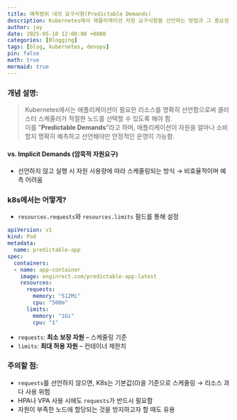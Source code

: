 ```yaml
---
title: 예측범위 내의 요구사항(Predictable Demands)
description: Kubernetes에서 애플리케이션 자원 요구사항을 선언하는 방법과 그 중요성
author: jay
date: 2025-05-10 12:00:00 +0800
categories: [Blogging]
tags: [blog, kubernetes, devops]
pin: false
math: true
mermaid: true
---
```


### 개념 설명:
> Kubernetes에서는 애플리케이션이 필요한 리소스를 명확히 선언함으로써 클러스터 스케줄러가 적절한 노드를 선택할 수 있도록 해야 함. \
> 이를 "**Predictable Demands**"라고 하며, 애플리케이션이 자원을 얼마나 소비할지 명확히 예측하고 선언해야만 안정적인 운영이 가능함.  


#### vs. Implicit Demands (암묵적 자원요구)
- 선언하지 않고 실행 시 자원 사용량에 따라 스케줄링되는 방식 → 비효율적이며 예측 어려움


### k8s에서는 어떻게?
- `resources.requests`와 `resources.limits` 필드를 통해 설정
```yaml
apiVersion: v1
kind: Pod
metadata:
  name: predictable-app
spec:
  containers:
  - name: app-container
    image: enginrect.com/predictable-app:latest
    resources:
      requests:
        memory: "512Mi"
        cpu: "500m"
      limits:
        memory: "1Gi"
        cpu: "1"
```

- `requests`: **최소 보장 자원** – 스케줄링 기준
- `limits`: **최대 허용 자원** – 컨테이너 제한치

### 주의할 점:
- `requests`를 선언하지 않으면, K8s는 기본값(0)을 기준으로 스케줄링 → 리소스 과다 사용 위험
- HPA나 VPA 사용 시에도 `requests`가 반드시 필요함
- 자원이 부족한 노드에 할당되는 것을 방지하고자 할 때도 유용

